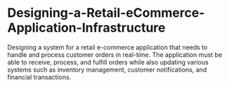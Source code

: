 # Designing-a-Retail-eCommerce-Application-Infrastructure
Designing a system for a retail e-commerce application that needs to handle and process customer orders in real-time. The application must be able to receive, process, and fulfill orders while also updating various systems such as inventory management, customer notifications, and financial transactions.
